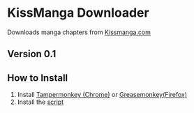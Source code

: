 # KissManga Downloader
Downloads manga chapters from [Kissmanga.com](http://kissmanga.com)

## Version 0.1

## How to Install
1. Install [Tampermonkey (Chrome)](https://chrome.google.com/webstore/detail/tampermonkey/dhdgffkkebhmkfjojejmpbldmpobfkfo) or [ Greasemonkey(Firefox)](https://addons.mozilla.org/firefox/addon/greasemonkey/)
2. Install the [script](https://greasyfork.org/en/scripts/35949-kissmanga-downloader)
